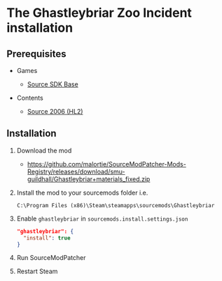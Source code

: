 # The Ghastleybriar Zoo Incident installation

## Prerequisites

- Games
  - [Source SDK Base](../../../game-installation/game-installation/source-sdk-base.md)

- Contents
  - [Source 2006 (HL2)](../../../SourceContentInstaller/v0/content-installation/source-2006.md#hl2-content)

## Installation

1. Download the mod

   - <https://github.com/malortie/SourceModPatcher-Mods-Registry/releases/download/smu-guildhall/Ghastleybriar+materials_fixed.zip>

2. Install the mod to your sourcemods folder i.e.

   ```text
   C:\Program Files (x86)\Steam\steamapps\sourcemods\Ghastleybriar
   ```

3. Enable `ghastleybriar` in `sourcemods.install.settings.json`

   ```json
   "ghastleybriar": {
     "install": true
   }
   ```

4. Run SourceModPatcher
5. Restart Steam
